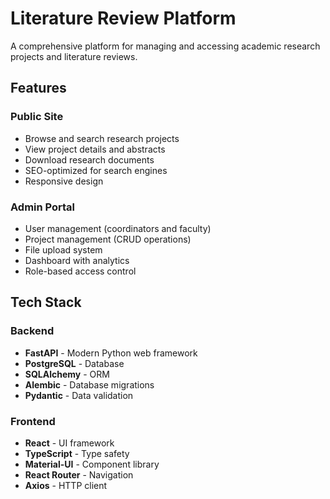 # Literature Review Platform

A comprehensive platform for managing and accessing academic research projects and literature reviews.

## Features

### Public Site
- Browse and search research projects
- View project details and abstracts
- Download research documents
- SEO-optimized for search engines
- Responsive design

### Admin Portal
- User management (coordinators and faculty)
- Project management (CRUD operations)
- File upload system
- Dashboard with analytics
- Role-based access control

## Tech Stack

### Backend
- **FastAPI** - Modern Python web framework
- **PostgreSQL** - Database
- **SQLAlchemy** - ORM
- **Alembic** - Database migrations
- **Pydantic** - Data validation

### Frontend
- **React** - UI framework
- **TypeScript** - Type safety
- **Material-UI** - Component library
- **React Router** - Navigation
- **Axios** - HTTP client


